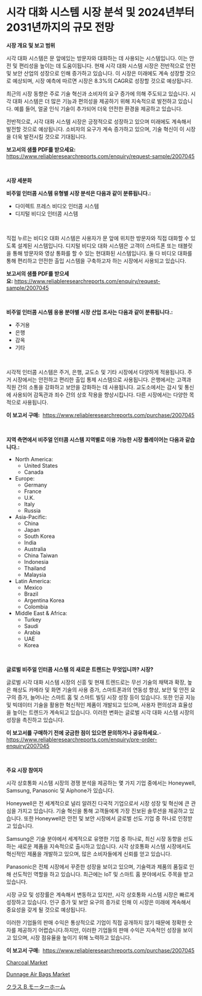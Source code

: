<p><h1>시각 대화 시스템 시장 분석 및 2024년부터 2031년까지의 규모 전망</h1></p><p><strong>시장 개요 및 보고 범위</strong></p>
<p><p>시각 대화 시스템은 문 앞에있는 방문자와 대화하는 데 사용되는 시스템입니다. 이는 안전 및 편리성을 높이는 데 도움이됩니다. 현재 시각 대화 시스템 시장은 전반적으로 안전 및 보안 산업의 성장으로 인해 증가하고 있습니다. 이 시장은 미래에도 계속 성장할 것으로 예상되며, 시장 예측에 따르면 시장은 8.3%의 CAGR로 성장할 것으로 예상됩니다.</p><p>최근의 시장 동향은 주로 기술 혁신과 소비자의 요구 증가에 의해 주도되고 있습니다. 시각 대화 시스템은 더 많은 기능과 편의성을 제공하기 위해 지속적으로 발전하고 있습니다. 예를 들어, 얼굴 인식 기술이 추가되어 더욱 안전한 환경을 제공하고 있습니다.</p><p>전반적으로, 시각 대화 시스템 시장은 긍정적으로 성장하고 있으며 미래에도 계속해서 발전할 것으로 예상됩니다. 소비자의 요구가 계속 증가하고 있으며, 기술 혁신이 이 시장을 더욱 발전시킬 것으로 기대됩니다.</p></p>
<p><strong>보고서의 샘플 PDF를 받으세요:</strong> <a href="https://www.reliableresearchreports.com/enquiry/request-sample/2007045">https://www.reliableresearchreports.com/enquiry/request-sample/2007045</a></p>
<p>&nbsp;</p>
<p><strong>시장 세분화</strong></p>
<p><strong>비주얼 인터콤 시스템 유형별 시장 분석은 다음과 같이 분류됩니다.:</strong></p>
<p><ul><li>다이렉트 프레스 비디오 인터콤 시스템</li><li>디지털 비디오 인터콤 시스템</li></ul></p>
<p>&nbsp;</p>
<p><p>직접 누르는 비디오 대화 시스템은 사용자가 문 앞에 위치한 방문자와 직접 대화할 수 있도록 설계된 시스템입니다. 디지털 비디오 대화 시스템은 고객이 스마트폰 또는 태블릿을 통해 방문자와 영상 통화를 할 수 있는 현대화된 시스템입니다. 둘 다 비디오 대화를 통해 편리하고 안전한 출입 시스템을 구축하고자 하는 시장에서 사용되고 있습니다.</p></p>
<p><strong>보고서의 샘플 PDF를 받으세요:</strong>&nbsp;<a href="https://www.reliableresearchreports.com/enquiry/request-sample/2007045">https://www.reliableresearchreports.com/enquiry/request-sample/2007045</a></p>
<p>&nbsp;</p>
<p><strong> 비주얼 인터콤 시스템 응용 분야별 시장 산업 조사는 다음과 같이 분류됩니다.:</strong></p>
<p><ul><li>주거용</li><li>은행</li><li>감옥</li><li>기타</li></ul></p>
<p>&nbsp;</p>
<p><p>시각적 인터콤 시스템은 주거, 은행, 교도소 및 기타 시장에서 다양하게 적용됩니다. 주거 시장에서는 안전하고 편리한 출입 통제 시스템으로 사용됩니다. 은행에서는 고객과 직원 간의 소통을 강화하고 보안을 강화하는 데 사용됩니다. 교도소에서는 감시 및 통신에 사용되어 감독관과 죄수 간의 상호 작용을 향상시킵니다. 다른 시장에서는 다양한 목적으로 사용됩니다.</p></p>
<p><strong>이 보고서 구매:</strong>&nbsp; <a href="https://www.reliableresearchreports.com/purchase/2007045">https://www.reliableresearchreports.com/purchase/2007045</a></p>
<p>&nbsp;</p>
<p><strong>지역 측면에서 비주얼 인터콤 시스템 지역별로 이용 가능한 시장 플레이어는 다음과 같습니다.:</strong></p>
<p><ul>
    <li>
        North America:
        <ul>
            <li>United States</li>
            <li>Canada</li>
        </ul>
    </li>
    <li>
        Europe:
        <ul>
            <li>Germany</li>
            <li>France</li>
            <li>U.K.</li>
            <li>Italy</li>
            <li>Russia</li>
        </ul>
    </li>
    <li>
        Asia-Pacific:
        <ul>
            <li>China</li>
            <li>Japan</li>
            <li>South Korea</li>
            <li>India</li>
            <li>Australia</li>
            <li>China Taiwan</li>
            <li>Indonesia</li>
            <li>Thailand</li>
            <li>Malaysia</li>
        </ul>
    </li>
    <li>
        Latin America:
        <ul>
            <li>Mexico</li>
            <li>Brazil</li>
            <li>Argentina Korea</li>
            <li>Colombia</li>
        </ul>
    </li>
    <li>
        Middle East & Africa:
        <ul>
            <li>Turkey</li>
            <li>Saudi</li>
            <li>Arabia</li>
            <li>UAE</li>
            <li>Korea</li>
        </ul>
    </li>
    </ul></p>
<p>&nbsp;</p>
<p><strong>글로벌 비주얼 인터콤 시스템 의 새로운 트렌드는 무엇입니까? 시장?</strong></p>
<p><p>글로벌 시각 대화 시스템 시장의 신흥 및 현재 트렌드로는 무선 기술의 채택과 확장, 높은 해상도 카메라 및 화면 기술의 사용 증가, 스마트폰과의 연동성 향상, 보안 및 안전 요구의 증가, 늘어나는 스마트 홈 및 스마트 빌딩 시장 성장 등이 있습니다. 또한 인공 지능 및 빅데이터 기술을 활용한 혁신적인 제품이 개발되고 있으며, 사용자 편의성과 효율성을 높이는 트렌드가 계속되고 있습니다. 이러한 변화는 글로벌 시각 대화 시스템 시장의 성장을 촉진하고 있습니다.</p></p>
<p><strong>이 보고서를 구매하기 전에 궁금한 점이 있으면 문의하거나 공유하세요.</strong>- <a href="https://www.reliableresearchreports.com/enquiry/pre-order-enquiry/2007045">https://www.reliableresearchreports.com/enquiry/pre-order-enquiry/2007045</a></p>
<p>&nbsp;</p>
<p><strong>주요 시장 참여자</strong></p>
<p><p>시각 상호통화 시스템 시장의 경쟁 분석을 제공하는 몇 가지 기업 중에서는 Honeywell, Samsung, Panasonic 및 Aiphone가 있습니다.</p><p>Honeywell은 전 세계적으로 널리 알려진 다국적 기업으로서 시장 성장 및 혁신에 큰 관심을 가지고 있습니다. 기술 혁신을 통해 고객들에게 가장 진보된 솔루션을 제공하고 있습니다. 또한 Honeywell은 안전 및 보안 시장에서 글로벌 선도 기업 중 하나로 인정받고 있습니다.</p><p>Samsung은 기술 분야에서 세계적으로 유명한 기업 중 하나로, 최신 시장 동향을 선도하는 새로운 제품을 지속적으로 출시하고 있습니다. 시각 상호통화 시스템 시장에서도 혁신적인 제품을 개발하고 있으며, 많은 소비자들에게 신뢰를 얻고 있습니다.</p><p>Panasonic은 전체 시장에서 꾸준한 성장을 보이고 있으며, 기술력과 제품의 품질로 인해 선도적인 역할을 하고 있습니다. 최근에는 IoT 및 스마트 홈 분야에서도 주목을 받고 있습니다.</p><p>시장 규모 및 성장률은 계속해서 변동하고 있지만, 시각 상호통화 시스템 시장은 빠르게 성장하고 있습니다. 인구 증가 및 보안 요구의 증가로 인해 이 시장은 미래에 계속해서 중요성을 갖게 될 것으로 예상됩니다.</p><p>이러한 기업들의 판매 수익은 통상적으로 기업이 직접 공개하지 않기 때문에 정확한 숫자를 제공하기 어렵습니다.하지만, 이러한 기업들의 판매 수익은 지속적인 성장을 보이고 있으며, 시장 점유율을 높이기 위해 노력하고 있습니다.</p></p>
<p><strong>이 보고서 구매:</strong>&nbsp;&nbsp;<a href="https://www.reliableresearchreports.com/purchase/2007045">https://www.reliableresearchreports.com/purchase/2007045</a></p>
<p><p><a href="https://nifty-kite-d51.notion.site/Charcoal-Market-Size-Growth-and-Forecast-from-2024-2031-e453328d44ef4260b4381293466c89c9">Charcoal Market</a></p><p><a href="https://ivy-potential-64b.notion.site/Dunnage-Air-Bags-Market-Challenges-Opportunities-and-Growth-Drivers-and-Major-Market-Players-fore-a2533316da124371be072a690eba640e">Dunnage Air Bags Market</a></p><p><a href="https://github.com/oafhukehf4709715/Market-Research-Report-List-1/blob/main/56374179677.md">クラス B モーターホーム</a></p></p>
